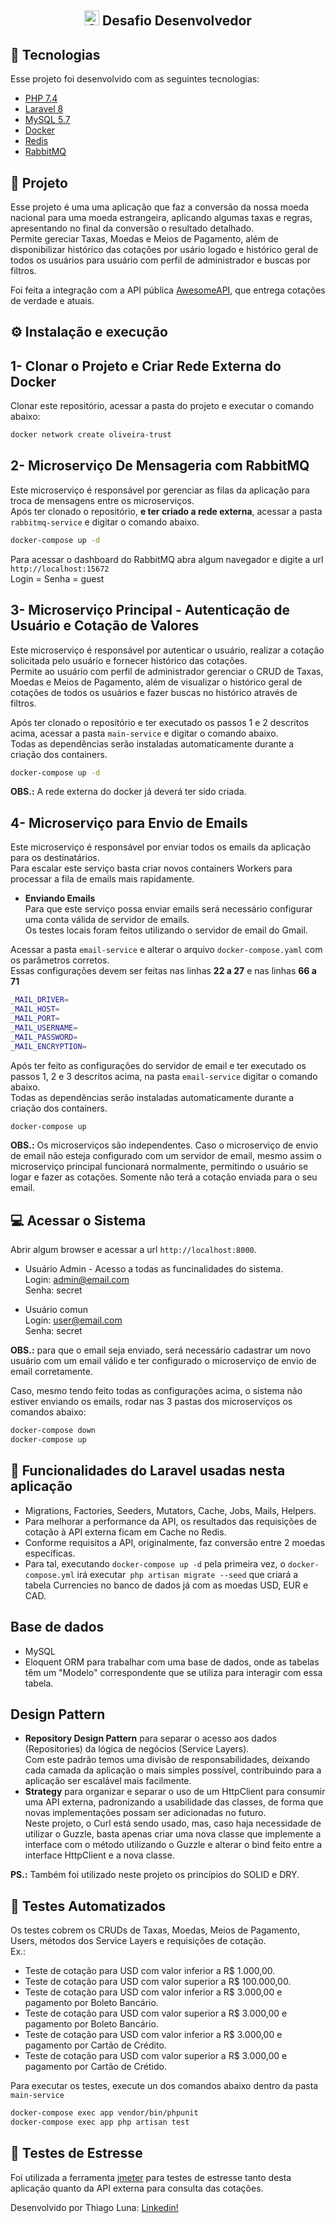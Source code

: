 <h2 align="center">
    <img src="https://avatars.githubusercontent.com/u/58981329?s=200&v=4" alt="Oliveira Trust" width="24" /> Desafio Desenvolvedor
</h2>

## 🚀 Tecnologias

Esse projeto foi desenvolvido com as seguintes tecnologias:

- [PHP 7.4](https://php.net)
- [Laravel 8](https://laravel.com)
- [MySQL 5.7](https://mysql.com)
- [Docker](https://docker.com)
- [Redis](https://redis.io)
- [RabbitMQ](https://www.rabbitmq.com/)


## 📑 Projeto

Esse projeto é uma uma aplicação que faz a conversão da nossa moeda nacional para uma moeda estrangeira,
aplicando algumas taxas e regras, apresentando no final da conversão o resultado detalhado.  
Permite gereciar Taxas, Moedas e Meios de Pagamento, além de disponibilizar histórico das cotações por usário logado 
e histórico geral de todos os usuários para usuário com perfil de administrador e buscas por filtros.

Foi feita a integração com a API pública [AwesomeAPI](https://docs.awesomeapi.com.br/api-de-moedas),
que entrega cotações de verdade e atuais.

## ⚙️ Instalação e execução

## 1- Clonar o Projeto e Criar Rede Externa do Docker
Clonar este repositório, acessar a pasta do projeto e executar o comando abaixo:  
```sh
docker network create oliveira-trust
```  

## 2- Microserviço De Mensageria com RabbitMQ
Este microserviço é responsável por gerenciar as filas da aplicação para troca de mensagens entre os microserviços.  
Após ter clonado o repositório, **e ter criado a rede externa**, acessar a pasta `rabbitmq-service` e digitar o comando abaixo.
```sh
docker-compose up -d
```  
Para acessar o dashboard do RabbitMQ abra algum navegador e digite a url `http://localhost:15672`  
Login = Senha = guest  


## 3- Microserviço Principal - Autenticação de Usuário e Cotação de Valores
Este microserviço é responsável por autenticar o usuário, realizar a cotação solicitada pelo usuário e fornecer
histórico das cotações.  
Permite ao usuário com perfil de administrador gerenciar o CRUD de Taxas, Moedas e Meios de Pagamento, além de
visualizar o histórico geral de cotações de todos os usuários e fazer buscas no histórico através de filtros.

Após ter clonado o repositório e ter executado os passos 1 e 2 descritos acima, acessar a pasta `main-service` e digitar o comando abaixo.  
Todas as dependências serão instaladas automaticamente durante a criação dos containers.
```sh
docker-compose up -d
```
**OBS.:** A rede externa do docker já deverá ter sido criada.  


## 4- Microserviço para Envio de Emails
Este microserviço é responsável por enviar todos os emails da aplicação para os destinatários.  
Para escalar este serviço basta criar novos containers Workers para processar a fila de emails mais rapidamente.

- **Enviando Emails**  
Para que este serviço possa enviar emails será necessário configurar uma conta válida de servidor de emails.  
Os testes locais foram feitos utilizando o servidor de email do Gmail.

Acessar a pasta `email-service` e alterar o arquivo `docker-compose.yaml` com os parâmetros corretos.  
Essas configurações devem ser feitas nas linhas **22 a 27** e nas linhas **66 a 71**
```sh
_MAIL_DRIVER=
_MAIL_HOST=
_MAIL_PORT=
_MAIL_USERNAME=
_MAIL_PASSWORD=
_MAIL_ENCRYPTION=
```  

Após ter feito as configurações do servidor de email e ter executado os passos 1, 2 e 3 descritos acima, na pasta `email-service` 
digitar o comando abaixo.  
Todas as dependências serão instaladas automaticamente durante a criação dos containers.
```sh
docker-compose up
```
**OBS.:** Os microserviços são independentes. Caso o microserviço de envio de email não esteja configurado com um 
servidor de email, mesmo assim o microserviço principal funcionará normalmente, permitindo o usuário se logar e fazer 
as cotações. Somente não terá a cotação enviada para o seu email.  

## 💻 Acessar o Sistema
Abrir algum browser e acessar a url `http://localhost:8000`.
- Usuário Admin - Acesso a todas as funcinalidades do sistema.  
  Login: admin@email.com  
  Senha: secret

- Usuário comun  
  Login: user@email.com  
  Senha: secret

**OBS.:** para que o email seja enviado, será necessário cadastrar um novo usuário com um email válido e
ter configurado o microserviço de envio de email corretamente.  

Caso, mesmo tendo feito todas as configurações acima, o sistema não estiver enviando os emails, rodar nas 3 pastas dos microserviços
os comandos abaixo:
```sh
docker-compose down  
docker-compose up
```  

## 🚀 Funcionalidades do Laravel usadas nesta aplicação
- Migrations, Factories, Seeders, Mutators, Cache, Jobs, Mails, Helpers.
- Para melhorar a performance da API, os resultados das requisições de cotação à API externa ficam em Cache no Redis.
- Conforme requisitos a API, originalmente, faz conversão entre 2 moedas específicas.
- Para tal, executando `docker-compose up -d` pela primeira vez, o `docker-compose.yml` irá executar` php artisan migrate --seed`
  que criará a tabela Currencies no banco de dados já com as moedas USD, EUR e CAD.

## Base de dados
- MySQL
- Eloquent ORM para trabalhar com uma base de dados, onde as tabelas têm um "Modelo" correspondente que se utiliza para interagir com essa tabela.

## Design Pattern
- **Repository Design Pattern** para separar o acesso aos dados (Repositories) da lógica de negócios (Service Layers).  
  Com este padrão temos uma divisão de responsabilidades, deixando cada camada da aplicação o mais simples possível, 
  contribuindo para a aplicação ser escalável mais facilmente.  
- **Strategy** para organizar e separar o uso de um HttpClient para consumir uma API externa, padronizando a usabilidade
  das classes, de forma que novas implementações possam ser adicionadas no futuro.   
  Neste projeto, o Curl está sendo usado, mas, caso haja necessidade de utilizar o Guzzle, basta apenas criar uma nova 
  classe que implemente a interface com o método utilizando o Guzzle e alterar o bind feito entre a interface HttpClient e a nova classe.

**PS.:** Também foi utilizado neste projeto os princípios do SOLID e DRY.  

## 🎯 ️Testes Automatizados
Os testes cobrem os CRUDs de Taxas, Moedas, Meios de Pagamento, Users, métodos dos Service Layers e requisições de cotação.  
Ex.:  
- Teste de cotação para USD com valor inferior a R$ 1.000,00.  
- Teste de cotação para USD com valor superior a R$ 100.000,00.  
- Teste de cotação para USD com valor inferior a R$ 3.000,00 e pagamento por Boleto Bancário.  
- Teste de cotação para USD com valor superior a R$ 3.000,00 e pagamento por Boleto Bancário.  
- Teste de cotação para USD com valor inferior a R$ 3.000,00 e pagamento por Cartão de Crédito.  
- Teste de cotação para USD com valor superior a R$ 3.000,00 e pagamento por Cartão de Crétido.  

Para executar os testes, execute un dos comandos abaixo dentro da pasta `main-service`   
```sh
docker-compose exec app vendor/bin/phpunit
docker-compose exec app php artisan test
```

## 🔨 Testes de Estresse
Foi utilizada a ferramenta [jmeter](http://jmeter.apache.org/download_jmeter.cgi) para testes de estresse tanto
desta aplicação quanto da API externa para consulta das cotações.

Desenvolvido por Thiago Luna: [Linkedin!](https://www.linkedin.com/in/thiago-luna/)
